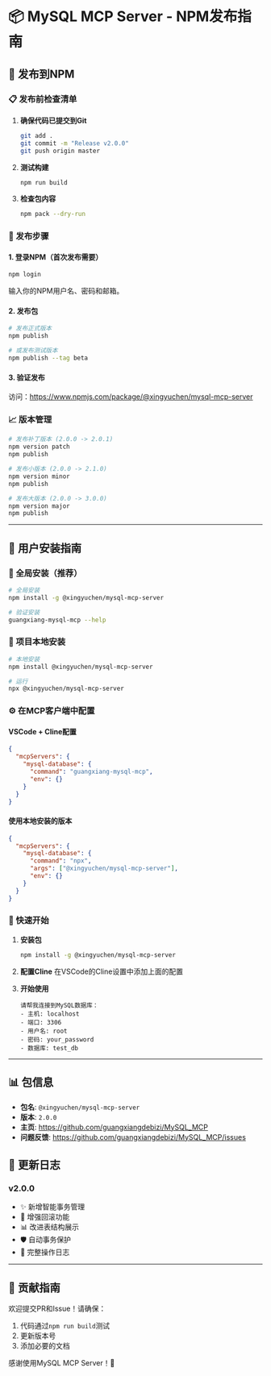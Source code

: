 # 📦 MySQL MCP Server - NPM发布指南

## 🚀 发布到NPM

### 📋 发布前检查清单

1. **确保代码已提交到Git**
   ```bash
   git add .
   git commit -m "Release v2.0.0"
   git push origin master
   ```

2. **测试构建**
   ```bash
   npm run build
   ```

3. **检查包内容**
   ```bash
   npm pack --dry-run
   ```

### 🔑 发布步骤

#### 1. 登录NPM（首次发布需要）
```bash
npm login
```
输入你的NPM用户名、密码和邮箱。

#### 2. 发布包
```bash
# 发布正式版本
npm publish

# 或发布测试版本
npm publish --tag beta
```

#### 3. 验证发布
访问：https://www.npmjs.com/package/@xingyuchen/mysql-mcp-server

### 📈 版本管理

```bash
# 发布补丁版本 (2.0.0 -> 2.0.1)
npm version patch
npm publish

# 发布小版本 (2.0.0 -> 2.1.0)
npm version minor
npm publish

# 发布大版本 (2.0.0 -> 3.0.0)
npm version major
npm publish
```

---

## 👥 用户安装指南

### 🎯 全局安装（推荐）

```bash
# 全局安装
npm install -g @xingyuchen/mysql-mcp-server

# 验证安装
guangxiang-mysql-mcp --help
```

### 📍 项目本地安装

```bash
# 本地安装
npm install @xingyuchen/mysql-mcp-server

# 运行
npx @xingyuchen/mysql-mcp-server
```

### ⚙️ 在MCP客户端中配置

#### VSCode + Cline配置
```json
{
  "mcpServers": {
    "mysql-database": {
      "command": "guangxiang-mysql-mcp",
      "env": {}
    }
  }
}
```

#### 使用本地安装的版本
```json
{
  "mcpServers": {
    "mysql-database": {
      "command": "npx",
      "args": ["@xingyuchen/mysql-mcp-server"],
      "env": {}
    }
  }
}
```

### 🔧 快速开始

1. **安装包**
   ```bash
   npm install -g @xingyuchen/mysql-mcp-server
   ```

2. **配置Cline**
   在VSCode的Cline设置中添加上面的配置

3. **开始使用**
   ```
   请帮我连接到MySQL数据库：
   - 主机: localhost
   - 端口: 3306
   - 用户名: root
   - 密码: your_password
   - 数据库: test_db
   ```

---

## 📊 包信息

- **包名**: `@xingyuchen/mysql-mcp-server`
- **版本**: `2.0.0`
- **主页**: https://github.com/guangxiangdebizi/MySQL_MCP
- **问题反馈**: https://github.com/guangxiangdebizi/MySQL_MCP/issues

## 🔄 更新日志

### v2.0.0
- ✨ 新增智能事务管理
- 🔄 增强回滚功能
- 📊 改进表结构展示
- 🛡️ 自动事务保护
- 📝 完整操作日志

---

## 🤝 贡献指南

欢迎提交PR和Issue！请确保：
1. 代码通过`npm run build`测试
2. 更新版本号
3. 添加必要的文档

感谢使用MySQL MCP Server！🚀 